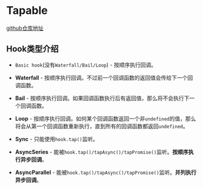# Tapable

[github仓库地址](https://github.com/webpack/tapable)

## Hook类型介绍

- `Basic hook`(没有`Waterfall/Bail/Loop`) - 按顺序执行回调。
- **Waterfall** - 按顺序执行回调。不过前一个回调函数的返回值会传给下一个回调函数。
- **Bail** - 按顺序执行回调。如果回调函数执行后有返回值，那么将不会执行下一个回调函数。
- **Loop** - 按顺序执行回调。如何某个回调函数返回一个非`undefined`的值，那么将会从第一个回调函数重新执行，直到所有的回调函数都返回`undefined`。

- **Sync** - 只能使用`hook.tap()`监听。
- **AsyncSeries** - 能被`hook.tap()/tapAsync()/tapPromise()`监听。**按顺序执行异步回调**。
- **AsyncParallel** - 能被`hook.tap()/tapAsync()/tapPromise()`监听。**并列执行异步回调**。
